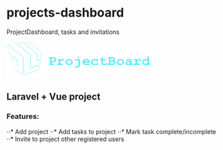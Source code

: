 # projects-dashboard
ProjectDashboard, tasks and invitations

![alt text][logo]

## Laravel + Vue project 

[logo]: https://github.com/usava/projects-dashboard/blob/master/public/images/pb_logo.png "Project Dashboard"

### Features:
⋅⋅* Add project
⋅⋅* Add tasks to project
⋅⋅* Mark task complete/incomplete
⋅⋅* Invite to project other registered users
